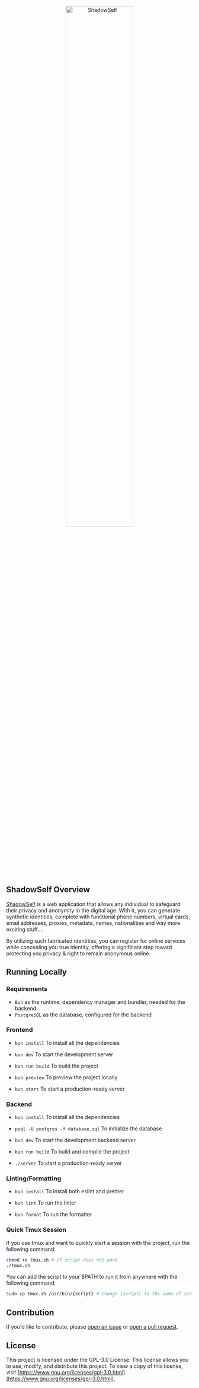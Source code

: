 <p align="center">
  <picture>
    <source media="(prefers-color-scheme: dark)" srcset="./Frontend/src/lib/images/logo/logo-white-text.svg">
    <img alt="ShadowSelf" src="./Frontend/src/lib/images/logo/logo-black-text.svg" width="60%">
  </picture>
</p>

## ShadowSelf Overview

[ShadowSelf](https://shadowself.io) is a web application that allows any individual to safeguard their privacy and anonymity in the digital age. With it, you can generate synthetic identities, complete with functional phone numbers, virtual cards, email addresses, proxies, metadata, names, nationalities and way more exciting stuff....

By utilizing such fabricated identities, you can register for online services while concealing you true identity, offering a significant step toward protecting you privacy & right to remain anonymous online.

## Running Locally

### Requirements

- `Bun` as the runtime, dependency manager and bundler, needed for the backend
- `PostgreSQL` as the database, configured for the backend

### Frontend

- `bun install` To install all the dependencies

- `bun dev` To start the development server

- `bun run build` To build the project

- `bun preview` To preview the project locally

- `bun start` To start a production-ready server

### Backend

- `bun install` To install all the dependencies

- `psql -U postgres -f database.sql` To initialize the database

- `bun dev` To start the development backend server

- `bun run build` To build and compile the project

- `./server` To start a production-ready server

### Linting/Formatting

- `bun install` To install both eslint and prettier

- `bun lint` To run the linter

- `bun format` To run the formatter

### Quick Tmux Session

If you use tmux and want to quickly start a session with the project, run the following command:

```bash
chmod +x tmux.sh # if script does not work
./tmux.sh
```

You can add the script to your $PATH to run it from anywhere with the following command:

```bash
sudo cp tmux.sh /usr/bin/{script} # Change {script} to the name of script you want to call it
```

## Contribution

If you'd like to contribute, please [open an issue](https://github.com/RedeemedSpoon/ShadowSelf/issues) or [open a pull request](https://github.com/RedeemedSpoon/ShadowSelf/pulls).

## License

This project is licensed under the GPL-3.0 License. This license allows you to use, modify, and distribute this project. To view a copy of this license, visit [https://www.gnu.org/licenses/gpl-3.0.html](https://www.gnu.org/licenses/gpl-3.0.html).
